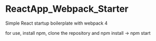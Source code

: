 # ReactApp_Webpack_Starter

Simple React startup boilerplate with webpack 4 

for use, install npm, clone the repository and npm install -> npm start
